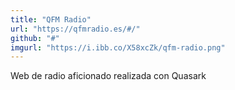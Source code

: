 ```yaml
---
title: "QFM Radio"
url: "https://qfmradio.es/#/"
github: "#"
imgurl: "https://i.ibb.co/X58xcZk/qfm-radio.png"
---
```


Web de radio aficionado realizada con Quasark
